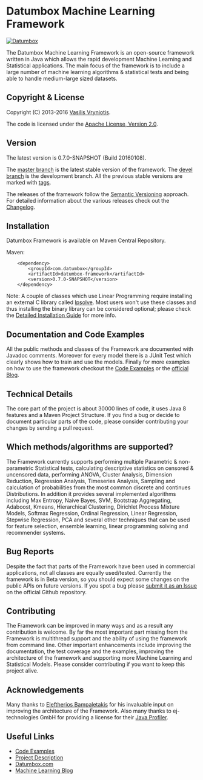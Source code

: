 Datumbox Machine Learning Framework
===================================

[![Datumbox](http://www.datumbox.com/img/logo.png)](http://www.datumbox.com/)

The Datumbox Machine Learning Framework is an open-source framework written in Java which allows the rapid development Machine Learning and Statistical applications. The main focus of the framework is to include a large number of machine learning algorithms & statistical tests and being able to handle medium-large sized datasets. 

Copyright & License
-------------------

Copyright (C) 2013-2016 [Vasilis Vryniotis](http://blog.datumbox.com/author/bbriniotis/). 

The code is licensed under the [Apache License, Version 2.0](https://github.com/datumbox/datumbox-framework/blob/master/LICENSE).

Version
-------

The latest version is 0.7.0-SNAPSHOT (Build 20160108). 

The [master branch](https://github.com/datumbox/datumbox-framework/tree/master) is the latest stable version of the framework. The [devel branch](https://github.com/datumbox/datumbox-framework/tree/devel) is the development branch. All the previous stable versions are marked with [tags](https://github.com/datumbox/datumbox-framework/releases).

The releases of the framework follow the [Semantic Versioning](http://semver.org/) approach. For detailed information about the various releases check out the [Changelog](https://github.com/datumbox/datumbox-framework/blob/master/CHANGELOG.md).

Installation
------------

Datumbox Framework is available on Maven Central Repository. 

Maven:
```
    <dependency>
        <groupId>com.datumbox</groupId>
        <artifactId>datumbox-framework</artifactId>
        <version>0.7.0-SNAPSHOT</version>
    </dependency>
```

Note: A couple of classes which use Linear Programming require installing an external C library called [lpsolve](http://sourceforge.net/projects/lpsolve/). Most users won't use these classes and thus installing the binary library can be considered optional; please check the [Detailed Installation Guide](http://blog.datumbox.com/how-to-install-and-use-the-datumbox-machine-learning-framework/) for more info.

Documentation and Code Examples
-------------------------------

All the public methods and classes of the Framework are documented with Javadoc comments. Moreover for every model there is a JUnit Test which clearly shows how to train and use the models. Finally for more examples on how to use the framework checkout the [Code Examples](https://github.com/datumbox/datumbox-framework-examples/) or the [official Blog](http://blog.datumbox.com/).

Technical Details
-----------------

The core part of the project is about 30000 lines of code, it uses Java 8 features and a Maven Project Structure. If you find a bug or decide to document particular parts of the code, please consider contributing your changes by sending a pull request. 

Which methods/algorithms are supported?
---------------------------------------

The Framework currently supports performing multiple Parametric & non-parametric Statistical tests, calculating descriptive statistics on censored & uncensored data, performing ANOVA, Cluster Analysis, Dimension Reduction, Regression Analysis, Timeseries Analysis, Sampling and calculation of probabilities from the most common discrete and continues Distributions. In addition it provides several implemented algorithms including Max Entropy, Naive Bayes, SVM, Bootstrap Aggregating, Adaboost, Kmeans, Hierarchical Clustering, Dirichlet Process Mixture Models, Softmax Regression, Ordinal Regression, Linear Regression, Stepwise Regression, PCA and several other techniques that can be used for feature selection, ensemble learning, linear programming solving and recommender systems.

Bug Reports
-----------

Despite the fact that parts of the Framework have been used in commercial applications, not all classes are equally used/tested. Currently the framework is in Beta version, so you should expect some changes on the public APIs on future versions. If you spot a bug please [submit it as an Issue](https://github.com/datumbox/datumbox-framework/issues) on the official Github repository. 

Contributing
------------

The Framework can be improved in many ways and as a result any contribution is welcome. By far the most important part missing from the Framework is multithread support and the ability of using the framework from command line. Other important enhancements include improving the documentation, the test coverage and the examples, improving the architecture of the framework and supporting more Machine Learning and Statistical Models. Please consider contributing if you want to keep this project alive. 

Acknowledgements
----------------

Many thanks to [Eleftherios Bampaletakis](http://gr.linkedin.com/pub/eleftherios-bampaletakis/39/875/551) for his invaluable input on improving the architecture of the Framework. Also many thanks to ej-technologies GmbH for providing a license for their [Java Profiler](http://www.ej-technologies.com/products/jprofiler/overview.html).

Useful Links
------------

- [Code Examples](https://github.com/datumbox/datumbox-framework-examples/)
- [Project Description](http://blog.datumbox.com/new-open-source-machine-learning-framework-written-in-java/)
- [Datumbox.com](http://www.datumbox.com/)
- [Machine Learning Blog](http://blog.datumbox.com/)

